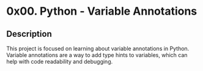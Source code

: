 # 0x00. Python - Variable Annotations

## Description

This project is focused on learning about variable annotations in Python. Variable annotations are a way to add type hints to variables, which can help with code readability and debugging.

